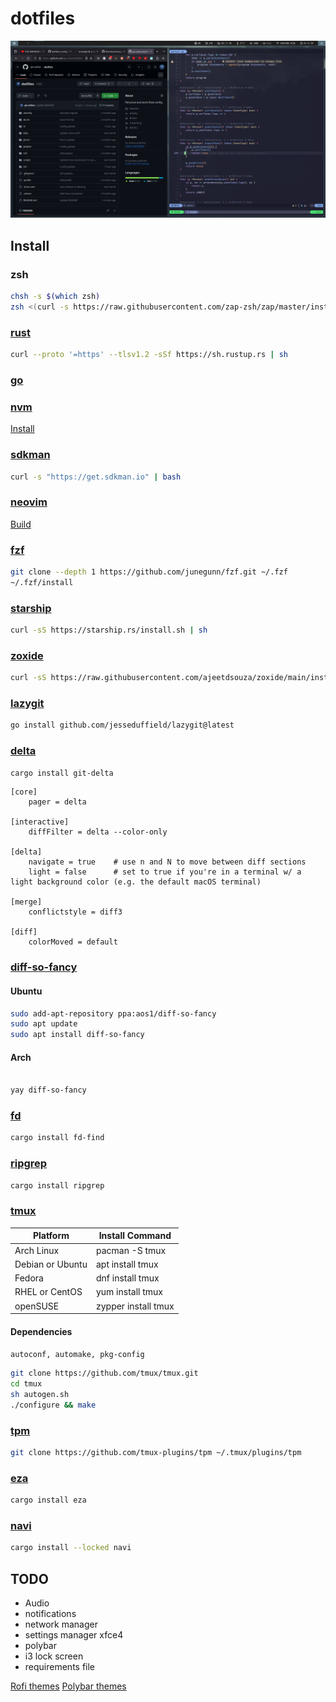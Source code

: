 # dotfiles

![Desktop](./screenshots/desktop.png)

## Install

### zsh

```bash
chsh -s $(which zsh)
zsh <(curl -s https://raw.githubusercontent.com/zap-zsh/zap/master/install.zsh) --branch release-v1
```

### [rust](https://www.rust-lang.org/)

```bash
curl --proto '=https' --tlsv1.2 -sSf https://sh.rustup.rs | sh
```

### [go](https://go.dev/)

### [nvm](https://github.com/nvm-sh/nvm)

[Install](https://github.com/nvm-sh/nvm?tab=readme-ov-file#installing-and-updating)

### [sdkman](https://sdkman.io/)

```bash
curl -s "https://get.sdkman.io" | bash
```

### [neovim](https://github.com/neovim/neovim/blob/master/INSTALL.md)

[Build](https://github.com/neovim/neovim/blob/master/BUILD.md)

### [fzf](https://github.com/junegunn/fzf)

```bash
git clone --depth 1 https://github.com/junegunn/fzf.git ~/.fzf
~/.fzf/install
```

### [starship](https://starship.rs/)

```bash
curl -sS https://starship.rs/install.sh | sh
```

### [zoxide](https://github.com/ajeetdsouza/zoxide)

```bash
curl -sS https://raw.githubusercontent.com/ajeetdsouza/zoxide/main/install.sh | bash

```

### [lazygit](https://github.com/jesseduffield/lazygit)

```bash
go install github.com/jesseduffield/lazygit@latest
```

### [delta](https://github.com/dandavison/delta)

```bash
cargo install git-delta
```

```gitconfig
[core]
    pager = delta

[interactive]
    diffFilter = delta --color-only

[delta]
    navigate = true    # use n and N to move between diff sections
    light = false      # set to true if you're in a terminal w/ a light background color (e.g. the default macOS terminal)

[merge]
    conflictstyle = diff3

[diff]
    colorMoved = default
```

### [diff-so-fancy](https://github.com/so-fancy/diff-so-fancy?tab=readme-ov-file#install)

#### Ubuntu

```bash
sudo add-apt-repository ppa:aos1/diff-so-fancy
sudo apt update
sudo apt install diff-so-fancy
```

#### Arch

```bash

yay diff-so-fancy
```

### [fd](https://github.com/sharkdp/fd)

```bash
cargo install fd-find
```

### [ripgrep](https://github.com/BurntSushi/ripgrep)

```bash
cargo install ripgrep
```

### [tmux](https://github.com/tmux/tmux/wiki/Installing)

| Platform         | Install Command     |
| ---------------- | ------------------- |
| Arch Linux       | pacman -S tmux      |
| Debian or Ubuntu | apt install tmux    |
| Fedora           | dnf install tmux    |
| RHEL or CentOS   | yum install tmux    |
| openSUSE         | zypper install tmux |

#### Dependencies

`autoconf, automake, pkg-config`

```bash
git clone https://github.com/tmux/tmux.git
cd tmux
sh autogen.sh
./configure && make
```

### [tpm](https://github.com/tmux-plugins/tpm)

```bash
git clone https://github.com/tmux-plugins/tpm ~/.tmux/plugins/tpm
```

### [eza](https://github.com/eza-community/eza)

```bash
cargo install eza
```

### [navi](https://github.com/denisidoro/navi)

```bash
cargo install --locked navi
```

## TODO

- Audio
- notifications
- network manager
- settings manager xfce4
- polybar
- i3 lock screen
- requirements file

[Rofi themes](https://github.com/adi1090x/rofi)
[Polybar themes](https://github.com/adi1090x/polybar-themes)
